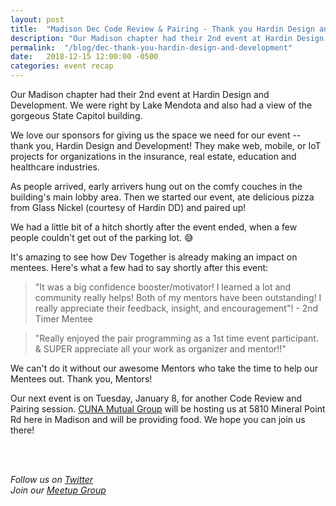 ```yaml
---
layout: post
title:  "Madison Dec Code Review & Pairing - Thank you Hardin Design and Development"
description: "Our Madison chapter had their 2nd event at Hardin Design and Development. We were right by Lake Mendota and also had a view of the gorgeous State Capitol building."
permalink:  "/blog/dec-thank-you-hardin-design-and-development"
date:   2018-12-15 12:00:00 -0500
categories: event recap
---
```


Our Madison chapter had their 2nd event at Hardin Design and Development. We were right by Lake Mendota and also had a view of the gorgeous State Capitol building.

We love our sponsors for giving us the space we need for our event -- thank you, Hardin Design and Development! They make web, mobile, or IoT projects for organizations in the insurance, real estate, education and healthcare industries.

As people arrived, early arrivers hung out on the comfy couches in the building's main lobby area. Then we started our event, ate delicious pizza from Glass Nickel (courtesy of Hardin DD) and paired up!

We had a little bit of a hitch shortly after the event ended, when a few people couldn't get out of the parking lot. 😅

It's amazing to see how Dev Together is already making an impact on mentees. Here's what a few had to say shortly after this event:

> "It was a big confidence booster/motivator! I learned a lot and community really helps! Both of my mentors have been outstanding! I really appreciate their feedback, insight, and encouragement"! - 2nd Timer Mentee

> "Really enjoyed the pair programming as a 1st time event participant. & SUPER appreciate all your work as organizer and mentor!!"

We can't do it without our awesome Mentors who take the time to help our Mentees out. Thank you, Mentors!

Our next event is on Tuesday, January 8, for another Code Review and Pairing session. [CUNA Mutual Group](https://www.cunamutual.com/) will be hosting us at 5810 Mineral Point Rd here in Madison and will be providing food. We hope you can join us there!

<br><br>


*Follow us on [Twitter](https://twitter.com/DevTogetherMad)*<br>
*Join our [Meetup Group](https://meetup.com/DevTogetherMad)*
